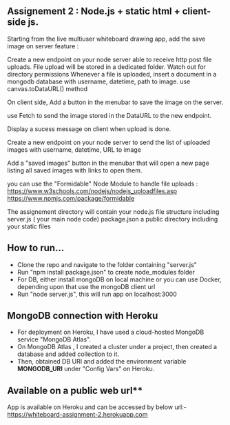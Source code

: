 ## Assignement 2 : Node.js + static html + client-side js.
Starting from the live multiuser whiteboard drawing app, add the save image on server feature :

Create a new endpoint on your node server able to receive http post file uploads. File upload will be stored in a dedicated folder. Watch out for directory permissions Whenever a file is uploaded, insert a document in a mongodb database with username, datetime, path to image.
use canvas.toDataURL() method

On client side, Add a button in the menubar to save the image on the server.

use Fetch to send the image stored in the DataURL to the new endpoint.

Display a sucess message on client when upload is done.

Create a new endpoint on your node server to send the list of uploaded images with username, datetime, URL to image

Add a "saved images" button in the menubar that will open a new page listing all saved images with links to open them.

you can use the "Formidable" Node Module to handle file uploads : https://www.w3schools.com/nodejs/nodejs_uploadfiles.asp https://www.npmjs.com/package/formidable

The assignement directory will contain your node.js file structure including server.js ( your main node code) package.json a public directory including your static files

## How to run...
<ul>
<li>Clone the repo and navigate to the folder containing "server.js" </li>
<li>Run "npm install package.json" to create node_modules folder </li>
<li>For DB, either install mongoDB on local machine or you can use Docker, depending upon that use the mongoDB client url </li>
<li>Run "node server.js", this will run app on localhost:3000</li>
</ul>

## MongoDB connection with Heroku
<ul>
<li>For deployment on Heroku, I have used a cloud-hosted MongoDB service "MongoDB Atlas".</li>
<li>On MongoDB Atlas , I created a cluster under a project, then created a database and added collection to it.</li>
<li>Then, obtained DB URI and added the environment variable <b>MONGODB_URI</b> under "Config Vars" on Heroku.</li>
</ul>

## Available on a public web url**

App is available on Heroku and can be accessed by below url:-
https://whiteboard-assignment-2.herokuapp.com